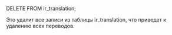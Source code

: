 DELETE FROM ir_translation;

Это удалит все записи из таблицы ir_translation, что приведет к удалению всех переводов.
